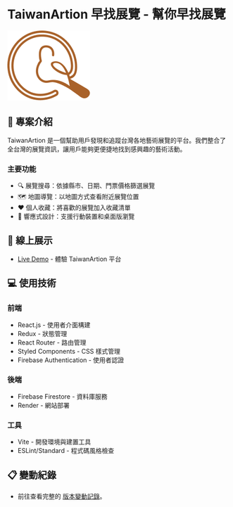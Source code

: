# TaiwanArtion 早找展覽 - 幫你早找展覽

![TaiwanArtion Logo](/public/images/logoicon.png)

## 📝 專案介紹

TaiwanArtion 是一個幫助用戶發現和追蹤台灣各地藝術展覽的平台。我們整合了全台灣的展覽資訊，讓用戶能夠更便捷地找到感興趣的藝術活動。

### 主要功能

- 🔍 展覽搜尋：依據縣市、日期、門票價格篩選展覽
- 🗺️ 地圖導覽：以地圖方式查看附近展覽位置
- ❤️ 個人收藏：將喜歡的展覽加入收藏清單
- 📱 響應式設計：支援行動裝置和桌面版瀏覽

## 🚀 線上展示

- [Live Demo](https://taiwanartion.web.app/) - 體驗 TaiwanArtion 平台

## 💻 使用技術

### 前端

- React.js - 使用者介面構建
- Redux - 狀態管理
- React Router - 路由管理
- Styled Components - CSS 樣式管理
- Firebase Authentication - 使用者認證

### 後端

- Firebase Firestore - 資料庫服務
- Render - 網站部署

### 工具

- Vite - 開發環境與建置工具
- ESLint/Standard - 程式碼風格檢查

## 📋 變動紀錄

- 前往查看完整的 [版本變動記錄](CHANGELOG.md)。
